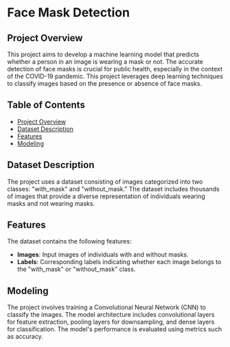 # Face Mask Detection

## Project Overview
This project aims to develop a machine learning model that predicts whether a person in an image is wearing a mask or not. The accurate detection of face masks is crucial for public health, especially in the context of the COVID-19 pandemic. This project leverages deep learning techniques to classify images based on the presence or absence of face masks.

## Table of Contents
- [Project Overview](#project-overview)
- [Dataset Description](#dataset-description)
- [Features](#features)
- [Modeling](#modeling)

## Dataset Description
The project uses a dataset consisting of images categorized into two classes: "with_mask" and "without_mask." The dataset includes thousands of images that provide a diverse representation of individuals wearing masks and not wearing masks.

## Features
The dataset contains the following features:

- **Images**: Input images of individuals with and without masks.
- **Labels**: Corresponding labels indicating whether each image belongs to the "with_mask" or "without_mask" class.

## Modeling
The project involves training a Convolutional Neural Network (CNN) to classify the images. The model architecture includes convolutional layers for feature extraction, pooling layers for downsampling, and dense layers for classification. The model's performance is evaluated using metrics such as accuracy.


